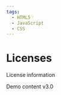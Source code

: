```yaml
---
tags:
  - HTML5
  - JavaScript
  - CSS
---
```


# Licenses

License information

Demo content v3.0

